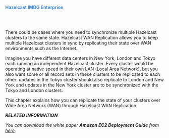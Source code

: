 
<font color="#3981DB">**Hazelcast IMDG Enterprise**</font>

<br></br>



There could be cases where you need to synchronize multiple Hazelcast clusters to the same state. Hazelcast WAN Replication allows you to keep multiple Hazelcast clusters in sync by replicating their state over WAN environments such as the Internet.

Imagine you have different data centers in New York, London and Tokyo each running an independent Hazelcast cluster. Every cluster
would be operating at native speed in their own LAN (Local Area Network), but you also want some or all record sets in
these clusters to be replicated to each other: updates in the Tokyo cluster should also replicate to London and New York and updates
in the New York cluster are to be synchronized with the Tokyo and London clusters.

This chapter explains how you can replicate the state of your clusters over Wide Area Network (WAN) through Hazelcast WAN Replication.


***RELATED INFORMATION***

*You can download the white paper **Amazon EC2 Deployment Guide** from
<a href="https://hazelcast.com/resources/amazon-ec2-deployment-guide/" target="_blank">here</a>.*

